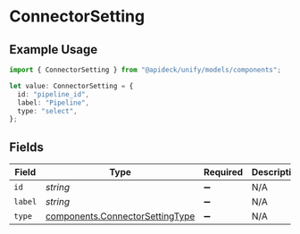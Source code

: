 # ConnectorSetting

## Example Usage

```typescript
import { ConnectorSetting } from "@apideck/unify/models/components";

let value: ConnectorSetting = {
  id: "pipeline_id",
  label: "Pipeline",
  type: "select",
};
```

## Fields

| Field                                                                              | Type                                                                               | Required                                                                           | Description                                                                        | Example                                                                            |
| ---------------------------------------------------------------------------------- | ---------------------------------------------------------------------------------- | ---------------------------------------------------------------------------------- | ---------------------------------------------------------------------------------- | ---------------------------------------------------------------------------------- |
| `id`                                                                               | *string*                                                                           | :heavy_minus_sign:                                                                 | N/A                                                                                | pipeline_id                                                                        |
| `label`                                                                            | *string*                                                                           | :heavy_minus_sign:                                                                 | N/A                                                                                | Pipeline                                                                           |
| `type`                                                                             | [components.ConnectorSettingType](../../models/components/connectorsettingtype.md) | :heavy_minus_sign:                                                                 | N/A                                                                                | select                                                                             |